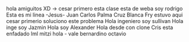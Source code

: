 hola amiguitos XD -> cesar primero
esta clase esta de weba
soy rodrigo
Esta es mi linea -Jesus-
Juan Carlos Palma Cruz Blanca
Fry estuvo aqui
cesar primerio soluciono este problema
Hola ingeniero soy sullivan
Hola inge soy Jazmin
Hola soy  Alexander
Hola desde con clone
Cris esta enfadado
lml mitzi
hola - vale
bernardino octavio